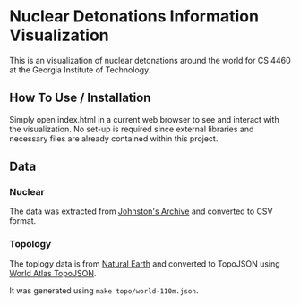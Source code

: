 # Nuclear Detonations Information Visualization
This is an visualization of nuclear detonations around the world for CS 4460 at the Georgia Institute of Technology.

## How To Use / Installation
Simply open index.html in a current web browser to see and interact with the visualization. No set-up is required since external libraries and necessary files are already contained within this project.

## Data
### Nuclear
The data was extracted from [Johnston's Archive](http://www.johnstonsarchive.net/nuclear/tests/) and converted to CSV format.

### Topology
The toplogy data is from [Natural Earth](http://www.naturalearthdata.com) and converted to TopoJSON using [World Atlas TopoJSON](https://github.com/mbostock/world-atlas).

It was generated using `make topo/world-110m.json`.
